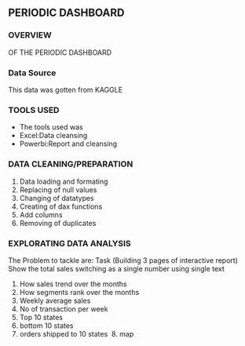 ## PERIODIC DASHBOARD

### OVERVIEW

OF THE PERIODIC DASHBOARD

### Data Source

This data was gotten from KAGGLE

### TOOLS USED

- The tools used was
- Excel:Data cleansing
- Powerbi:Report and cleansing

### DATA CLEANING/PREPARATION

1. Data loading and formating
2. Replacing of null values
3. Changing of datatypes
4. Creating of dax functions
5. Add columns
6. Removing of duplicates

### EXPLORATING DATA ANALYSIS
The Problem to tackle are:
Task (Building 3 pages of interactive report)
Show the total sales switching as a single number using single text 
1. How sales trend over the months 
2. How segments rank over the months
3. Weekly average sales
4. No of transaction per week 
5. Top 10 states 
6. bottom 10 states 
7. orders shipped to 10 states 
8. map
   
